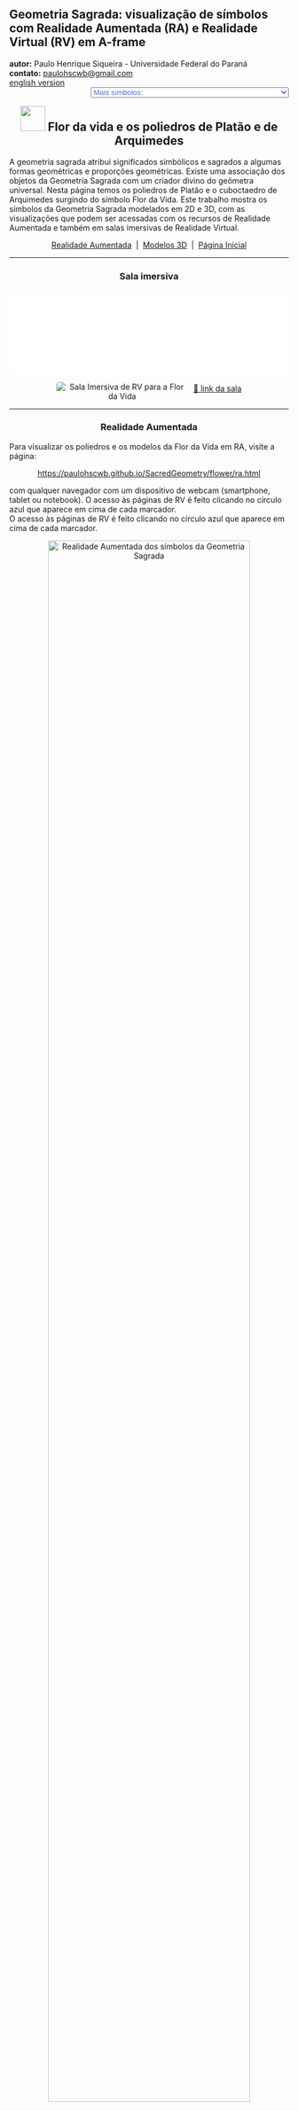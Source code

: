 <link rel="stylesheet" href="../../scripts/style.css">
<meta charset="utf-8">
<link rel="icon" type="image/png" href="../vr/salas/imagens/icone.png">
<h2>Geometria Sagrada: visualização de símbolos com Realidade Aumentada (RA) e Realidade Virtual (RV) em A-frame</h2>
<b>autor:</b> Paulo Henrique Siqueira - Universidade Federal do Paraná
<br><b>contato:</b> <a href="#"> paulohscwb@gmail.com </a>
<br><a href="https://paulohscwb.github.io/SacredGeometry/flower/">english version</a>
<form style="margin: 0 auto; float:right; text-align:right; width:100%; margin-bottom:15px;">
	<select id="url" onchange="urlHandler(this.value)" style="color:royalblue;">
		<option disabled selected>Mais símbolos:</option>
		<option value="../../symbols/pt-br/">Símbolos da Geometria Sagrada</option>
		<option disabled value="../../flower/pt-br/">Flor da vida e os poliedros de Platão e de Arquimedes</option>
		<option value="../../fruit/pt-br/">Fruto da vida e os poliedros de Platão e de Arquimedes</option>
		<option value="../../grid/pt-br/">Grade da vida e os poliedros de Platão e de Arquimedes</option>
		<!--<option value="../../metatron/pt-br/">Metatron e os poliedros de Platão e de Arquimedes</option>-->
	</select>
</form>
<script>
function urlHandler(value) {                               
    window.location.assign(`${value}`);
}
</script>

<p id="p1"></p>
  <h2 align="center"><img src="../vr/salas/imagens/icone.png" style="margin-bottom:-10px" width="45"> Flor da vida e os poliedros de Platão e de Arquimedes</h2>
  A geometria sagrada atribui significados simbólicos e sagrados a algumas formas geométricas e proporções geométricas. Existe uma associação dos objetos da Geometria Sagrada com um criador divino do geômetra universal. Nesta página temos os poliedros de Platão e o cuboctaedro de Arquimedes surgindo do símbolo Flor da Vida.
Este trabalho mostra os símbolos da Geometria Sagrada modelados em 2D e 3D, com as visualizações que podem ser acessadas com os recursos de Realidade Aumentada e também em salas imersivas de Realidade Virtual.

 <p align="center"><a href="#ra">Realidade Aumentada</a><span>&nbsp;&nbsp;|&nbsp;&nbsp;</span><a href="#m3d">Modelos 3D</a><span>&nbsp;&nbsp;|&nbsp;&nbsp;</span><a href="../../pt-br/">Página Inicial</a></p>
<hr>
 <h3 align="center">Sala imersiva</h3>
  <div class="embed-container"><iframe width="100%" src="../sala.htm" title="Sala Imersiva dos símbolos da Geometria Sagrada" frameborder="0" loading="lazy"></iframe></div>
  <p align="center"><img align="middle" src="../vr/salas/videos/flower.gif" style="max-width: 47%; border-radius:5px; margin-right:10px" loading="lazy" alt="Sala Imersiva de RV para a Flor da Vida"/><a href="../sala.htm" target="_blank">&#x1f517; link da sala</a></p> 
  <hr>
  <h3 id="ra" align="center">Realidade Aumentada</h3>
  Para visualizar os poliedros e os modelos da Flor da Vida em RA, visite a página:
<p align="center"><a href="../ra.html" class="raAR" target="_blank">https://paulohscwb.github.io/SacredGeometry/flower/ra.html</a></p>
com qualquer navegador com um dispositivo de webcam (smartphone, tablet ou notebook).
O acesso às páginas de RV é feito clicando no círculo azul que aparece em cima de cada marcador.
<br>O acesso às páginas de RV é feito clicando no círculo azul que aparece em cima de cada marcador.
<p align="center"><img style="border-radius:7px;" alt="Realidade Aumentada dos símbolos da Geometria Sagrada" src="../ar/example.png" width="85%"></p>
<hr>
<h3 id="m3d" align="center">Modelos 3D</h3>
<iframe width="560" height="315" style="max-width:100%" src="https://www.youtube.com/embed/videoseries?list=PLy0I_lGW8HxUFFS5qIXC2KozRYcu06Jaq" title="YouTube video player" frameborder="0" allow="accelerometer; autoplay; clipboard-write; encrypted-media; gyroscope; picture-in-picture; web-share" allowfullscreen></iframe>
<h4>1. Flor da Vida cilíndrica</h4>
<a href="../vr/FlowerOfLife_v4.htm" target="_blank" title="modelo 3D" class="fotoA"><img src="../ar/28A.png" class="foto" alt="Vesica Piscis"></a><img src="../ar/28.png" class="qr">
 <br><br><br>A Flor da Vida simboliza a criação e nos lembra da unidade de tudo. Somos todos construídos a partir do mesmo projeto. Neste modelo, temos a Flor da Vida modelada com os círculos sobrepostos em um cilindro circular reto. Desta forma, temos a Flor da Vida cilíndrica.
 <br><br><br>
<a href="../ra.html" class="raAR" title="Realidade aumentada" target="_blank"></a>
<hr>
<h4>2. Flor da Vida em um icosaedro truncado</h4>
<a href="../vr/FlowerOfLife_v5.htm" target="_blank" title="modelo 3D" class="fotoA"><img src="../ar/29A.png" class="foto" alt="Flor da vida em um icosaedro truncado"></a><img src="../ar/29.png" class="qr">
 <br><br><br>Existe a crença de que a Flor da Vida é uma chave que pode desbloquear o conhecimento oculto do tempo e do espaço dentro das suas estruturas semelhantes a pétalas. Neste modelo, temos a Flor da Vida modelada com círculos sobrepostos às faces de um icosaedro truncado de Arquimedes. 
 <br><br><br>
<a href="../ra.html" class="raAR" title="Realidade aumentada" target="_blank"></a>
<hr>
<h4>3. Flor da vida - tetraedro</h4>
<a href="../vr/FlowerOfLife2d_tetrahedron.htm" target="_blank" title="modelo 3D" class="fotoA"><img src="../ar/30A.png" class="foto" alt="Flor da vida - tetraedro"></a><img src="../ar/30.png" class="qr">
 <br><br><br>Platão concebeu o mundo como sendo composto por quatro elementos básicos: Terra, Fogo, Ar e Água. Além disso, Platão estabeleceu uma associação mística entre estes elementos e os sólidos Platônicos. Assim, o tetraedro está associado ao Fogo e corresponde à primeira circunferência do símbolo da Semente da Vida. Os vértices do tetraedro regular aparecem sobre algumas circunferências do símbolo da Flor da Vida.
 <br><br><br>
<a href="../ra.html" class="raAR" title="Realidade aumentada" target="_blank"></a>
<hr>
<h4>4. Flor da vida - cubo</h4>
<a href="../vr/FlowerOfLife2d_cube.htm" target="_blank" title="modelo 3D" class="fotoA"><img src="../ar/31A.png" class="foto" alt="Flor da vida - cubo"></a><img src="../ar/31.png" class="qr">
 <br><br><br>De acordo com a correspondência mística de Platão, o cubo está associado à Terra e corresponde à segunda circunferência do símbolo da Semente da Vida. Os vértices do cubo aparecem sobre algumas circunferências do símbolo da Flor da Vida.
 <br><br><br>
<a href="../ra.html" class="raAR" title="Realidade aumentada" target="_blank"></a>
<hr>
<h4>5. Flor da vida - octaedro</h4>
<a href="../vr/FlowerOfLife2d_octahedron.htm" target="_blank" title="modelo 3D" class="fotoA"><img src="../ar/32A.png" class="foto" alt="Flor da vida - octaedro"></a><img src="../ar/32.png" class="qr">
 <br><br><br>De acordo com a correspondência mística de Platão, o octaedro está associado ao Ar e corresponde à terceira circunferência do símbolo da Semente da Vida. Os vértices do octaedro regular aparecem sobre algumas circunferências do símbolo da Flor da Vida.
 <br><br><br>
<a href="../ra.html" class="raAR" title="Realidade aumentada" target="_blank"></a>
<hr>
<h4>6. Flor da vida - icosaedro</h4>
<a href="../vr/FlowerOfLife2d_icosahedron.htm" target="_blank" title="modelo 3D" class="fotoA"><img src="../ar/34A.png" class="foto" alt="Flor da vida - icosaedro"></a><img src="../ar/34.png" class="qr">
 <br><br><br>De acordo com a correspondência mística de Platão, o icosaedro está associado à Água e corresponde à quarta circunferência do símbolo da Semente da Vida. Os vértices do icosaedro regular aparecem sobrepostos ou com correspondência associada a algumas circunferências do símbolo da Flor da Vida.
 <br><br><br>
<a href="../ra.html" class="raAR" title="Realidade aumentada" target="_blank"></a>
<hr>
<h4>7. Flor da vida - dodecaedro</h4>
<a href="../vr/FlowerOfLife2d_dodecahedron.htm" target="_blank" title="modelo 3D" class="fotoA"><img src="../ar/33A.png" class="foto" alt="Flor da vida - dodecaedro"></a><img src="../ar/33.png" class="qr">
 <br><br><br>De acordo com a correspondência mística de Platão, o dodecaedro está associado ao Universo e corresponde à quinta circunferência do símbolo da Semente da Vida. Os vértices do dodecaedro regular aparecem sobrepostos ou com correspondência associada a algumas circunferências do símbolo da Flor da Vida.
 <br><br><br>
<a href="../ra.html" class="raAR" title="Realidade aumentada" target="_blank"></a>
<hr>
<h4>8. Flor da vida - tetraedro estrelado</h4>
<a href="../vr/FlowerOfLife2d_tetrahedronStar.htm" target="_blank" title="modelo 3D" class="fotoA"><img src="../ar/35A.png" class="foto" alt="Flor da vida - tetraedro estrelado"></a><img src="../ar/35.png" class="qr">
 <br><br><br>A Merkabah ou tetraedro estrelado ou Estrela de Davi é a figura geométrica que representa a energia masculina e feminina do Céu e da Terra. O tetraedro estrelado corresponde à sexta circunferência do símbolo da Semente da Vida e os vértices deste sólido aparecem sobrepostos a algumas circunferências do símbolo da Flor da Vida.
 <br><br><br>
<a href="../ra.html" class="raAR" title="Realidade aumentada" target="_blank"></a>
<hr>
<h4>9. Flor da vida - cuboctaedro</h4>
<a href="../vr/FlowerOfLife2d_cuboctahedron.htm" target="_blank" title="modelo 3D" class="fotoA"><img src="../ar/36A.png" class="foto" alt="Flor da vida - cuboctaedro"></a><img src="../ar/36.png" class="qr">
 <br><br><br>O cuboctaedro de Arquimedes representa o Vetor de Equilíbrio de energia. O cuboctaedro corresponde à sétima circunferência do símbolo da Semente da Vida e os vértices deste sólido aparecem sobrepostos ou com correspondência com algumas circunferências do símbolo da Flor da Vida.
 <br><br><br>
<a href="../ra.html" class="raAR" title="Realidade aumentada" target="_blank"></a>
<hr>
<h4>10. Flor da vida 3D - cuboctaedro</h4>
<a href="../vr/FlowerOfLife3d_cuboctahedron.htm" target="_blank" title="modelo 3D" class="fotoA"><img src="../ar/37A.png" class="foto" alt="Flor da vida 3D"></a><img src="../ar/37.png" class="qr">
 <br><br><br>Nesta representação temos o modelo em 3D do símbolo da Flor da Vida construído com 3 rotações em torno de um dos símbolos. Unindo-se as interseções dos círculos maiores, obtemos um cuboctaedro de Arquimedes.
 <br><br><br>
<a href="../ra.html" class="raAR" title="Realidade aumentada" target="_blank"></a>
<p class="topop"><a href="#p1" class="topo">voltar ao topo</a></p>
<hr>

<br><a rel="license" href="http://creativecommons.org/licenses/by-nc-nd/4.0/"><img alt="Licença Creative Commons" style="border-width:0" src="https://i.creativecommons.org/l/by-nc-nd/4.0/88x31.png" loading="lazy"/></a><br /><span xmlns:dct="http://purl.org/dc/terms/" property="dct:title">Flower of life and the polyhedra of Plato and Archimedes - Visualization of symbols with Augmented Reality and Virtual Reality</span> de <a xmlns:cc="http://creativecommons.org/ns#" href="https://paulohscwb.github.io/SacredGeometry/flower/pt-br/" property="cc:attributionName" rel="cc:attributionURL">Paulo Henrique Siqueira</a> está licenciado com uma Licença <a rel="license" href="http://creativecommons.org/licenses/by-nc-nd/4.0/">Creative Commons Atribuição-NãoComercial-SemDerivações 4.0 Internacional</a>.

<h4>Como citar este trabalho:</h4> 
<p>Siqueira, P.H., "Flower of life and the polyhedra of Plato and Archimedes: Visualization of symbols with Augmented Reality and Virtual Reality". Disponível em: <https://paulohscwb.github.io/SacredGeometry/flower/pt-br/>, Junho de 2024.</p>
<!--<a target="_blank" href="https://doi.org/10.5281/zenodo.8272770"><img src="https://zenodo.org/badge/DOI/10.5281/zenodo.8272770.svg" alt="DOI"></a>-->
<br><br><b>Referências:</b>
<br>Pardesco. "Sacred Geometry Art, Symbols & Meanings". <a href="https://pardesco.com/blogs/news/sacred-geometry-art-symbols-meanings" target="_blank">https://pardesco.com/blogs/news/sacred-geometry-art-symbols-meanings</a>
<br>Weisstein, Eric W. "Platonic Solid" From MathWorld-A Wolfram Web Resource. <a href="http://mathworld.wolfram.com/PlatonicSolid.html" target="_blank">http://mathworld.wolfram.com/PlatonicSolid.html</a>
<br>Wikipedia <a href="https://en.wikipedia.org/wiki/en.wikipedia.org/wiki/Platonic_solid" target="_blank">https://en.wikipedia.org/wiki/Platonic_solid</a>
<br>Solar System Scope. "Solar Textures: Stars and Milky Way". <a href="http://dmccooey.com/polyhedra/" target="_blank">https://www.solarsystemscope.com/textures/</a>
